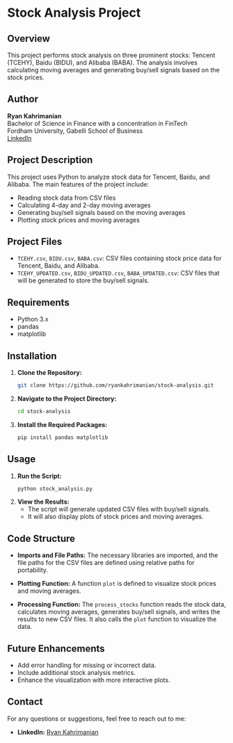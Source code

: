 # Stock Analysis Project

## Overview

This project performs stock analysis on three prominent stocks: Tencent (TCEHY), Baidu (BIDU), and Alibaba (BABA). The analysis involves calculating moving averages and generating buy/sell signals based on the stock prices.

## Author

**Ryan Kahrimanian**  
Bachelor of Science in Finance with a concentration in FinTech  
Fordham University, Gabelli School of Business  
[LinkedIn](https://www.linkedin.com/in/ryankah96/)

## Project Description

This project uses Python to analyze stock data for Tencent, Baidu, and Alibaba. The main features of the project include:
- Reading stock data from CSV files
- Calculating 4-day and 2-day moving averages
- Generating buy/sell signals based on the moving averages
- Plotting stock prices and moving averages

## Project Files

- `TCEHY.csv`, `BIDU.csv`, `BABA.csv`: CSV files containing stock price data for Tencent, Baidu, and Alibaba.
- `TCEHY_UPDATED.csv`, `BIDU_UPDATED.csv`, `BABA_UPDATED.csv`: CSV files that will be generated to store the buy/sell signals.

## Requirements

- Python 3.x
- pandas
- matplotlib

## Installation

1. **Clone the Repository:**
   ```sh
   git clone https://github.com/ryankahrimanian/stock-analysis.git
   ```
2. **Navigate to the Project Directory:**
   ```sh
   cd stock-analysis
   ```
3. **Install the Required Packages:**
   ```sh
   pip install pandas matplotlib
   ```

## Usage

1. **Run the Script:**
   ```sh
   python stock_analysis.py
   ```
2. **View the Results:**
   - The script will generate updated CSV files with buy/sell signals.
   - It will also display plots of stock prices and moving averages.

## Code Structure

- **Imports and File Paths:**
  The necessary libraries are imported, and the file paths for the CSV files are defined using relative paths for portability.

- **Plotting Function:**
  A function `plot` is defined to visualize stock prices and moving averages.

- **Processing Function:**
  The `process_stocks` function reads the stock data, calculates moving averages, generates buy/sell signals, and writes the results to new CSV files. It also calls the `plot` function to visualize the data.

## Future Enhancements

- Add error handling for missing or incorrect data.
- Include additional stock analysis metrics.
- Enhance the visualization with more interactive plots.

## Contact

For any questions or suggestions, feel free to reach out to me:

- **LinkedIn:** [Ryan Kahrimanian](https://www.linkedin.com/in/ryankah96/)

